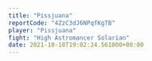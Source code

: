```yaml
---
title: "Pissjuana"
reportCode: "4ZzC3dJ6NPqfKgTB"
player: "Pissjuana"
fight: "High Astromancer Solarian"
date: 2021-10-18T19:02:24.561000+00:00
---
```

